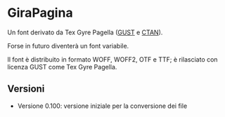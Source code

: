 # GiraPagina

Un font derivato da Tex Gyre Pagella ([GUST](https://www.gust.org.pl/projects/e-foundry/tex-gyre/pagella) e [CTAN](https://ctan.org/pkg/tex-gyre-pagella)).

Forse in futuro diventerà un font variabile.

Il font è distribuito in formato WOFF, WOFF2, OTF e TTF; è rilasciato con licenza GUST come Tex Gyre Pagella.

## Versioni
- Versione 0.100: versione iniziale per la conversione dei file
